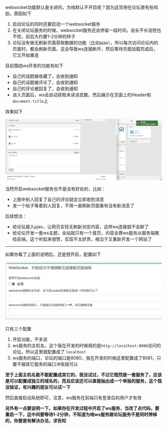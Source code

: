 websocket功能默认是关闭的，为啥默认不开启呢？因为这货用在论坛里有些鸡肋，原因如下

1. 启动论坛的同时还要启动一个websocket服务
2. 在关闭论坛服务的时候，websocket服务还会停留一段时间，说长不长说短也不短，前后大约要1-2分钟的样子
3. 论坛没有做无刷新页面获取数据的功能（比如pjax），所以每次访问论坛内的页面时，都会刷新页面，这会导致ws连接断开，然后等待页面加载完成后，它又开始重连

目前围绕ws开发的功能有如下

- 自己的话题被收藏了，会收到通知
- 自己的话题被评论了，会收到通知
- 自己的评论被回复了，会收到通知
- 进入页面后，ws会自动获取未读消息数，然后展示在页面上的Header和`document.title`上

效果如下

![](../assets/7C56195B1FE6F942649D30D65416EE80.jpg)

当然开启websocket服务也不是没有好处的，比如：

- 上图中别人回复了自己的评论就会立即收到消息
- 发一个帖子等着别人回复，不用一直刷新页面看有没有新消息了

后续想法：

- 给论坛接入pjax，让网页实现无刷新浏览内容，这样ws连接就不会断了
- 给论坛开发一套ws主题，全站就只有一个首页，内容全靠ws服务从服务端推给前端，这个听起来很赞，实现不太好弄，相当于又重新开发一个网站了

-----

如果你看了上面的说明后，还是想开启，配置如下

![](../assets/QQ20190123-103144.png)

只有三个配置

1. 开启功能，不多说
2. ws服务的主机名，这个我在开发的时候用的是`http://localhost:8080`访问的论坛，所以这里就配置成了 `localhost`
3. ws服务的端口，论坛的端口是8080，我在开发的时候这里配置成了8081，只要不跟其它服务的端口冲突就可以

**至于上面主机名能不能配置成其它的，我没试过，不过它既然是一套服务了，应该是可以配置成独立的域名的，而且应该还可以直接抽出成一个单独的服务，这个我没验证，有兴趣的朋友可以试一下**

然后直接启动系统即可，注意，ws服务在前端只有登录后的用户才有效

**另外有一点要说明一下，如果你在开发过程中开启了ws服务，当改了点代码，要重启一下，这中间要等待1-2分钟，不知道为啥ws服务跟论坛服务不是同时停掉的，你要是有解决办法，求告知**
